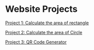 # Website Projects 


[ Project 1: Calculate the area of rectangle ](https://github.com/Akgoldie/Website-Projects/tree/main/Code_1)

[ Project 2: Calculate the area of Circle ](https://github.com/Akgoldie/Website-Projects/tree/main/Code_2)

[ Project 3: QR Code Generator ]()

